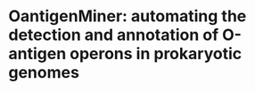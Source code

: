 # OantigenMiner: automating the detection and annotation of O-antigen operons in prokaryotic genomes
